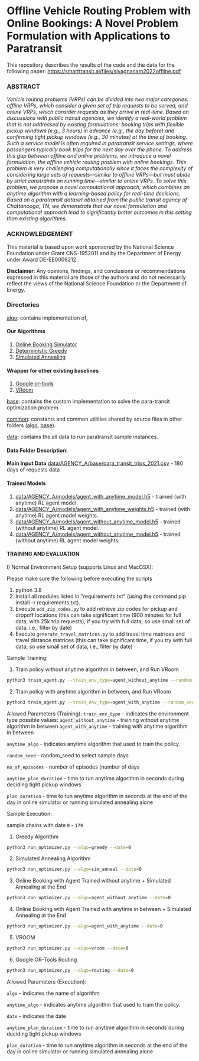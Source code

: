 # Offline Vehicle Routing Problem with Online Bookings: A Novel Problem Formulation with Applications to Paratransit

This repository describes the results of the code and the data for the following paper: https://smarttransit.ai/files/sivagnanam2022offline.pdf
### ABSTRACT

*Vehicle routing problems (VRPs) can be divided  into two major categories: offline VRPs, which
consider a given set of trip requests to be served,
and online VRPs, which consider requests as they
arrive in real-time. Based on discussions with public transit agencies, we identify a real-world problem that is not addressed by existing formulations:
booking trips with flexible pickup windows (e.g., 3
hours) in advance (e.g., the day before) and confirming tight pickup windows (e.g., 30 minutes) at
the time of booking. Such a service model is often required in paratransit service settings, where
passengers typically book trips for the next day
over the phone. To address this gap between offline and online problems, we introduce a novel formulation, the offline vehicle routing problem with
online bookings. This problem is very challenging computationally since it faces the complexity
of considering large sets of requests—similar to offline VRPs—but must abide by strict constraints on
running time—similar to online VRPs. To solve
this problem, we propose a novel computational
approach, which combines an anytime algorithm
with a learning-based policy for real-time decisions. Based on a paratransit dataset obtained from
the public transit agency of Chattanooga, TN, we
demonstrate that our novel formulation and computational approach lead to significantly better outcomes in this setting than existing algorithms.*

### ACKNOWLEDGEMENT

This material is based upon work sponsored by the National
Science Foundation under Grant CNS-1952011 and by the
Department of Energy under Award DE-EE0009212.

**Disclaimer**: Any opinions, findings, and conclusions or recommendations expressed in this material are those of the authors and do not
necessarily reflect the views of the National Science Foundation or the Department of Energy.

### Directories

[algo](algo):
contains implementation of,
#### Our Algorithms
1. [Online Booking Simulator](algo/heuristic/OnlineBookingSimulator.py)
2. [Deterministic Greedy](algo/heuristic/GreedyPTOpt.py)
3. [Simulated Annealing](algo/heuristic/SABasedPTOpt.py)

####  Wrapper for other existing baselines
1. [Google or-tools](https://developers.google.com/optimization)
2. [VRoom](http://vroom-project.org/)

[base](base): contains the custom implementation to solve the para-transit optimization problem.

[common](common): constants and common utilities shared by source files in other folders ([algo](algo), [base](base)).

[data](data): contains the all data to run paratransit sample instances.


#### Data Folder Description:
**Main Input Data**
[data/AGENCY_A/base/para_transit_trips_2021.csv](data/AGENCY_A/base/para_transit_trips_2021.csv ) - 180 days of requests data

#### Trained Models
1. [data/AGENCY_A/models/agent_with_anytime_model.h5](data/AGENCY_A/models/agent_with_anytime_model.h5) - trained (with anytime) RL agent model.
2. [data/AGENCY_A/models/agent_with_anytime_weights.h5](data/AGENCY_A/models/agent_with_anytime_weights.h5) - trained (with anytime) RL agent model weights.
3. [data/AGENCY_A/models/agent_without_anytime_model.h5](data/AGENCY_A/models/agent_without_anytime_model.h5) - trained (without anytime) RL agent model.
4. [data/AGENCY_A/models/agent_without_anytime_model.h5](data/AGENCY_A/models/agent_without_anytime_model.h5) - trained (without anytime) RL agent model weights.

#### TRAINING AND EVALUATION

I) Normal Environment Setup (supports Linux and MacOSX):

Please make sure the following before executing the scripts
1. python 3.8
2. Install all modules listed in "requirements.txt" (using the command pip install -r requirements.txt).
3. Execute ```add_zip_codes.py``` to add retrieve zip codes for pickup and dropoff locations 
   (this can take significant time (900 minutes for full data, with 25k trip requests),
   if you try with full data; so use small set of data, i.e., filter by date)
4. Execute ```generate_travel_matrices.py``` to add travel time matrices and travel distance matrices
   (this can take significant time, if you try with full data; so use small set of data, i.e., filter by date)

Sample Training:

1. Train policy without anytime algorithm in between, and Run VRoom
```bash
python3 train_agent.py --train_env_type=agent_without_anytime --random_seed=0
```

2. Train policy with anytime algorithm in between, and Run VRoom
```bash
python3 train_agent.py --train_env_type=agent_with_anytime --random_seed=0
```

Allowed Parameters (Training):
```train_env_type``` - indicates the environment type
possible values:
    ```agent_without_anytime``` - training without anytime algorithm in between
    ```agent_with_anytime``` - training with anytime algorithm in between

```anytime_algo``` - indicates anytime algorithm that used to train the policy.

```random_seed``` - random_seed to select sample days

```no_of_episodes``` - number of episodes (number of days

```anytime_plan_duration``` - time to run anytime algorithm in seconds during deciding tight pickup windows

```plan_duration``` - time to run anytime algorithm in seconds at the end of the day in online simulator or 
running simulated annealing alone


Sample Execution:

sample chains with date ```0``` - ```179```

1. Greedy Algorithm

```bash
python3 run_optimizer.py --algo=greedy --date=0
```

2. Simulated Annealing Algorithm

```bash
python3 run_optimizer.py --algo=sim_anneal --date=0
```

3. Online Booking with Agent Trained without anytime + Simulated Annealing at the End

```bash
python3 run_optimizer.py --algo=agent_without_anytime --date=0
```
 
4. Online Booking with Agent Trained with anytime in between + Simulated Annealing at the End

```bash
python3 run_optimizer.py --algo=agent_with_anytime --date=0
```

5. VROOM

```bash
python3 run_optimizer.py --algo=vroom --date=0
```

6. Google OR-Tools Routing

```bash
python3 run_optimizer.py --algo=routing --date=0
```

Allowed Parameters (Execution):

```algo``` - indicates the name of algorithm

```anytime_algo``` - indicates anytime algorithm that used to train the policy.

```date``` - indicates the date

```anytime_plan_duration``` - time to run anytime algorithm in seconds during deciding tight pickup windows

```plan_duration``` - time to run anytime algorithm in seconds at the end of the day in online simulator or 
running simulated annealing alone

